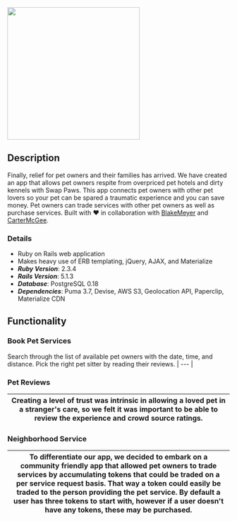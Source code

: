 <img src="https://github.com/markjnkim/swappaws/blob/master/app/assets/images/swap_paws_logo.png" width="300" />

## Description
Finally, relief for pet owners and their families has arrived.  We have created an app that allows pet owners respite from overpriced pet hotels and dirty kennels with Swap Paws.  This app connects pet owners with other pet lovers so your pet can be spared a traumatic experience and you can save money.  Pet owners can trade services with other pet owners as well as purchase services. Built with :heart: in collaboration with [BlakeMeyer](https://github.com/blakeynwa) and [CarterMcGee](https://github.com/carterm912).

### Details
* Ruby on Rails web application
* Makes heavy use of ERB templating, jQuery, AJAX, and Materialize
* ___Ruby Version___: 2.3.4
* ___Rails Version___: 5.1.3
* ___Database___: PostgreSQL 0.18
* ___Dependencies___: Puma 3.7, Devise, AWS S3, Geolocation API, Paperclip, Materialize CDN

## Functionality

### Book Pet Services
 Search through the list of available pet owners with the date, time, and distance.  Pick the right pet sitter by reading their reviews. | --- | 


### Pet Reviews
Creating a level of trust was intrinsic in allowing a loved pet in a stranger's care, so we felt it was important to be able to review the experience and crowd source ratings.  |
------------------------------ | 

### Neighborhood Service
To differentiate our app, we decided to embark on a community friendly app that allowed pet owners to trade services by accumulating tokens that could be traded on a per service request basis.  That way a token could easily be traded to the person providing the pet service.   By default a user has three tokens to start with, however if a user doesn't have any tokens, these may be purchased. |
------------------------------ |


